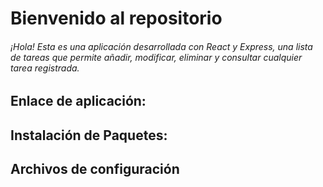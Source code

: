 # Bienvenido al repositorio

###### ¡Hola! Esta es una aplicación desarrollada con React y Express, una lista de tareas que permite añadir, modificar, eliminar y consultar cualquier tarea registrada.

## Enlace de aplicación: 


## Instalación de Paquetes:


## Archivos de configuración



